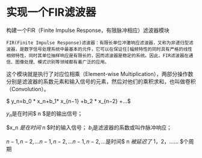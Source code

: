 # 实现一个FIR滤波器
构建一个FIR（Finite Impulse Response，有限脉冲相应）滤波器模块
```
FIR(Finite Impulse Response)滤波器：有限长单位冲激响应滤波器，又称为非递归型滤波器，是数字信号处理系统中最基本的元件，它可以在保证任[幅频特性的同时具有严格的线性相频特性，同时其单位抽样响应是有限长的，因而滤波器是稳定的系统。因此，FIR滤波器在通信、图像处理、模式识别等领域都有着广泛的应用。
```

这个模块就是执行了对应位相乘（Element-wise Multiplication），两部分操作数分别是滤波器的系数元素和输入信号的元素，然后对他们的乘积求和，也叫做卷积（Convolution）。


$ y_n=b_0 * x_n+b_1* x_{n−1} +b_2 * x_{n−2} +...$

$y_n$是在时间$ n $是的输出信号；

$x_n $是在时间$ n $时的输入信号；
$b_i$是滤波器的系数或叫作脉冲响应；

$n − 1 , n − 2 , . . . n-1,n-2,...n−1,n−2,...$是时间$ n $被延迟了$ 1，2，…… $个周期
